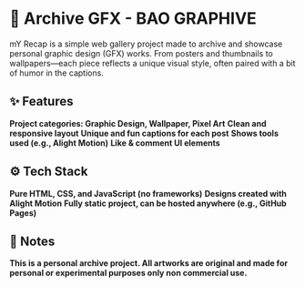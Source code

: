 # 🎨 Archive GFX - BAO GRAPHIVE
mY Recap is a simple web gallery project made to archive and showcase personal graphic design (GFX) works. From posters and thumbnails to wallpapers—each piece reflects a unique visual style, often paired with a bit of humor in the captions.

## ✨ Features
**Project categories: Graphic Design, Wallpaper, Pixel Art**
**Clean and responsive layout**
**Unique and fun captions for each post**
**Shows tools used (e.g., Alight Motion)**
**Like & comment UI elements**

## ⚙️ Tech Stack
**Pure HTML, CSS, and JavaScript (no frameworks)**
**Designs created with Alight Motion**
**Fully static project, can be hosted anywhere (e.g., GitHub Pages)**

## 📝 Notes
**This is a personal archive project. All artworks are original and made for personal or experimental purposes only non commercial use.**
